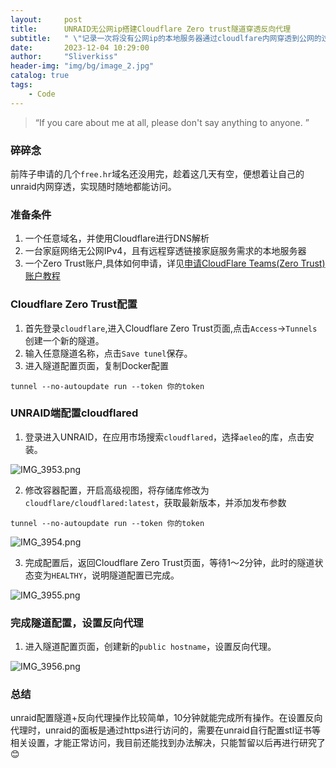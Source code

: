 ```yaml
---
layout:     post
title:      UNRAID无公网ip搭建Cloudflare Zero trust隧道穿透反向代理
subtitle:   " \"记录一次将没有公网ip的本地服务器通过cloudlfare内网穿透到公网的过程\""
date:       2023-12-04 10:29:00
author:     "Sliverkiss"
header-img: "img/bg/image_2.jpg"
catalog: true
tags:
    - Code
---
```


> “If you care about me at all, please don't say anything to anyone. ”

### 碎碎念

前阵子申请的几个`free.hr`域名还没用完，趁着这几天有空，便想着让自己的unraid内网穿透，实现随时随地都能访问。

### 准备条件

1. 一个任意域名，并使用Cloudflare进行DNS解析
2. 一台家庭网络无公网IPv4，且有远程穿透链接家庭服务需求的本地服务器
3. 一个Zero Trust账户,具体如何申请，详见[申请CloudFlare Teams(Zero Trust)账户教程](https://blog.misaka.rest/2023/02/08/cf-teams/?highlight=warp)

### Cloudflare Zero Trust配置

1. 首先登录`cloudflare`,进入Cloudflare Zero Trust页面,点击`Access`->`Tunnels`创建一个新的隧道。
2. 输入任意隧道名称，点击`Save tunel`保存。
3. 进入隧道配置页面，复制Docker配置

```shell
tunnel --no-autoupdate run --token 你的token
```

### UNRAID端配置cloudflared

1. 登录进入UNRAID，在应用市场搜索`cloudflared`，选择`aeleo`的库，点击安装。

![IMG_3953.png](https://pic.ziyuan.wang/2023/12/04/guest_46a3393691196.png)

2. 修改容器配置，开启高级视图，将存储库修改为`cloudflare/cloudflared:latest`，获取最新版本，并添加发布参数

```shell
tunnel --no-autoupdate run --token 你的token
```

![IMG_3954.png](https://pic.ziyuan.wang/2023/12/04/guest_e96ab60ff4ea1.png)

3. 完成配置后，返回Cloudflare Zero Trust页面，等待1～2分钟，此时的隧道状态变为`HEALTHY`，说明隧道配置已完成。

![IMG_3955.png](https://pic.ziyuan.wang/2023/12/04/guest_ee952a0cb77b0.png)

### 完成隧道配置，设置反向代理
1. 进入隧道配置页面，创建新的`public hostname`，设置反向代理。

![IMG_3956.png](https://pic.ziyuan.wang/2023/12/04/guest_e4745511429e8.png)

### 总结
unraid配置隧道+反向代理操作比较简单，10分钟就能完成所有操作。在设置反向代理时，unraid的面板是通过https进行访问的，需要在unraid自行配置stl证书等相关设置，才能正常访问，我目前还能找到办法解决，只能暂留以后再进行研究了😊


<!-- *———      __ 后记于 __* -->